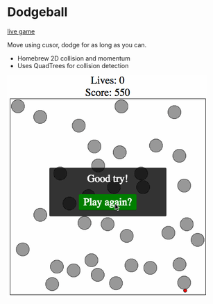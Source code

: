 # Dodgeball

[live game](http://powersjcb.github.io/dodgeball/)

Move using cusor, dodge for as long as you can.
- Homebrew 2D collision and momentum
- Uses QuadTrees for collision detection

![dodgeball!](go_dodge_go2.gif)
